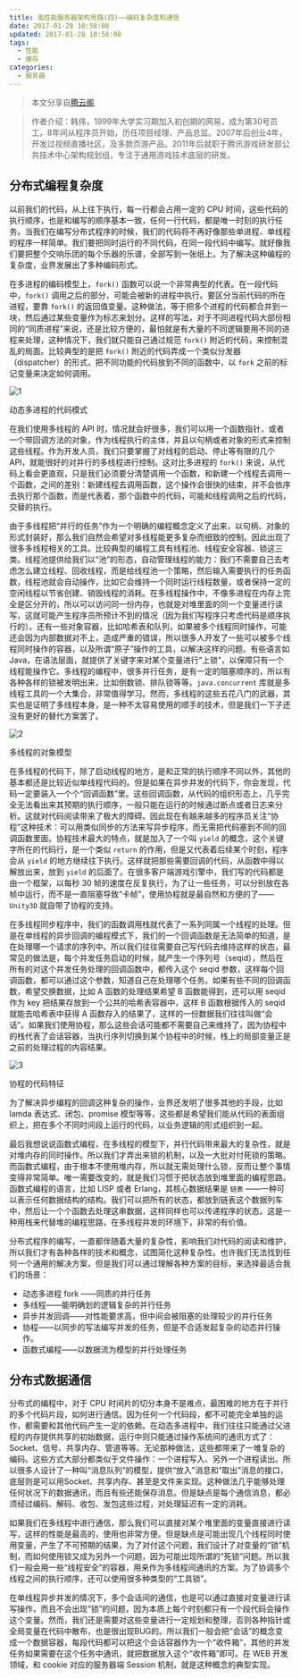 ```yaml
---
title: 高性能服务器架构思路(四)——编码复杂度和通信
date: 2017-01-28 10:58:08
updated: 2017-01-28 10:58:08
tags:
  - 性能
  - 缓存
categories:
  - 服务器
---
```




> 本文分享自[腾云阁](https://www.qcloud.com/community/article/164816001481011877)

> 作者介绍：韩伟，1999年大学实习期加入初创期的网易，成为第30号员工，8年间从程序员开始，历任项目经理、产品总监。2007年后创业4年，开发过视频直播社区，及多款页游产品。2011年后就职于腾讯游戏研发部公共技术中心架构规划组，专注于通用游戏技术底层的研发。


## 分布式编程复杂度

以前我们的代码，从上往下执行，每一行都会占用一定的 CPU 时间，这些代码的执行顺序，也是和编写的顺序基本一致，任何一行代码，都是唯一时刻的执行任务。当我们在编写分布式程序的时候，我们的代码将不再好像那些单进程、单线程的程序一样简单。我们要把同时运行的不同代码，在同一段代码中编写。就好像我们要把整个交响乐团的每个乐器的乐谱，全部写到一张纸上。为了解决这种编程的复杂度，业界发展出了多种编码形式。

在多进程的编码模型上，`fork()` 函数可以说一个非常典型的代表。在一段代码中，`fork()` 调用之后的部分，可能会被新的进程中执行。要区分当前代码的所在进程，要靠 `fork()` 的返回值变量。这种做法，等于把多个进程的代码都合并到一块，然后通过某些变量作为标志来划分。这样的写法，对于不同进程代码大部份相同的“同质进程”来说，还是比较方便的，最怕就是有大量的不同逻辑要用不同的进程来处理，这种情况下，我们就只能自己通过规范 `fork()` 附近的代码，来控制混乱的局面。比较典型的是把 `fork()` 附近的代码弄成一个类似分发器（dispatcher）的形式，把不同功能的代码放到不同的函数中，以 `fork` 之前的标记变量来决定如何调用。

![1](https://cdn.icewing.cc/2017-01-28-1.gif)

动态多进程的代码模式

在我们使用多线程的 API 时，情况就会好很多，我们可以用一个函数指针，或者一个带回调方法的对象，作为线程执行的主体，并且以句柄或者对象的形式来控制这些线程。作为开发人员，我们只要掌握了对线程的启动、停止等有限的几个 API，就能很好的对并行的多线程进行控制。这对比多进程的 `fork()` 来说，从代码上看会更直观，只是我们必须要分清楚调用一个函数，和新建一个线程去调用一个函数，之间的差别：新建线程去调用函数，这个操作会很快的结束，并不会依序去执行那个函数，而是代表着，那个函数中的代码，可能和线程调用之后的代码，交替的执行。

由于多线程把“并行的任务”作为一个明确的编程概念定义了出来，以句柄、对象的形式封装好，那么我们自然会希望对多线程能更多复杂而细致的控制。因此出现了很多多线程相关的工具。比较典型的编程工具有线程池、线程安全容器、锁这三类。线程池提供给我们以“池”的形态，自动管理线程的能力：我们不需要自己去考虑怎么建立线程、回收线程，而是给线程池一个策略，然后输入需要执行的任务函数，线程池就会自动操作，比如它会维持一个同时运行线程数量，或者保持一定的空闲线程以节省创建、销毁线程的消耗。在多线程操作中，不像多进程在内存上完全是区分开的，所以可以访问同一份内存，也就是对堆里面的同一个变量进行读写，这就可能产生程序员所预计不到的情况（因为我们写程序只考虑代码是顺序执行的）。还有一些对象容器，比如哈希表和队列，如果被多个线程同时操作，可能还会因为内部数据对不上，造成严重的错误，所以很多人开发了一些可以被多个线程同时操作的容器，以及所谓“原子”操作的工具，以解决这样的问题。有些语言如Java，在语法层面，就提供了关键字来对某个变量进行“上锁”，以保障只有一个线程能操作它。多线程的编程中，很多并行任务，是有一定的阻塞顺序的，所以有各种各样的锁被发明出来，比如倒数锁、排队锁等等。`java.concurrent` 库就是多线程工具的一个大集合，非常值得学习。然而，多线程的这些五花八门的武器，其实也是证明了多线程本身，是一种不太容易使用的顺手的技术，但是我们一下子还没有更好的替代方案罢了。

![2](https://cdn.icewing.cc/2017-01-28-2.gif)

多线程的对象模型

在多线程的代码下，除了启动线程的地方，是和正常的执行顺序不同以外，其他的基本都还是比较近似单线程代码的。但是如果在异步并发的代码下，你会发现，代码一定要装入一个个“回调函数”里。这些回调函数，从代码的组织形态上，几乎完全无法看出来其预期的执行顺序，一般只能在运行的时候通过断点或者日志来分析。这就对代码阅读带来了极大的障碍。因此现在有越来越多的程序员关注“协程”这种技术：可以用类似同步的方法来写异步程序，而无需把代码塞到不同的回调函数里面。协程技术最大的特点，就是加入了一个叫 `yield` 的概念，这个关键字所在的代码行，是一个类似 `return` 的作用，但是又代表着后续某个时刻，程序会从 `yield` 的地方继续往下执行。这样就把那些需要回调的代码，从函数中得以解放出来，放到 `yield` 的后面了。在很多客户端游戏引擎中，我们写的代码都是由一个框架，以每秒 30 帧的速度在反复执行，为了让一些任务，可以分别放在各帧中运行，而不是一直阻塞导致“卡帧”，使用协程就是最自然和方便的了—— `Unity3D` 就自带了协程的支持。

在多线程同步程序中，我们的函数调用栈就代表了一系列同属一个线程的处理。但是在单线程的异步回调的编程模式下，我们的一个回调函数是无法简单的知道，是在处理哪一个请求的序列中。所以我们往往需要自己写代码去维持这样的状态，最常见的做法是，每个并发任务启动的时候，就产生一个序列号（seqid），然后在所有的对这个并发任务处理的回调函数中，都传入这个 seqid 参数，这样每个回调函数，都可以通过这个参数，知道自己在处理哪个任务。如果有些不同的回调函数，希望交换数据，比如 A 函数的处理结果希望 B 函数能得到，还可以用 seqid 作为 key 把结果存放到一个公共的哈希表容器中，这样 B 函数根据传入的 seqid 就能去哈希表中获得 A 函数存入的结果了，这样的一份数据我们往往叫做“会话”。如果我们使用协程，那么这些会话可能都不需要自己来维持了，因为协程中的栈代表了会话容器，当执行序列切换到某个协程中的时候，栈上的局部变量正是之前的处理过程的内容结果。

![3](https://cdn.icewing.cc/2017-01-28-3.gif)

协程的代码特征

为了解决异步编程的回调这种复杂的操作，业界还发明了很多其他的手段，比如 lamda 表达式、闭包、promise 模型等等，这些都是希望我们能从代码的表面组织上，把在多个不同时间段上运行的代码，以业务逻辑的形式组织到一起。

最后我想说说函数式编程，在多线程的模型下，并行代码带来最大的复杂性，就是对堆内存的同时操作。所以我们才弄出来锁的机制，以及一大批对付死锁的策略。而函数式编程，由于根本不使用堆内存，所以就无需处理什么锁，反而让整个事情变得非常简单。唯一需要改变的，就是我们习惯于把状态放到堆里面的编程思路。函数式编程的语言，比如 LISP 或者 Erlang，其核心数据结果是 `链表` ——一种可以表示任何数据结构的结构。我们可以把所有的状态，都放到链表这个数据列车中，然后让一个个函数去处理这串数据，这样同样也可以传递程序的状态。这是一种用栈来代替堆的编程思路，在多线程并发的环境下，非常的有价值。

分布式程序的编写，一直都伴随着大量的复杂性，影响我们对代码的阅读和维护，所以我们才有各种各样的技术和概念，试图简化这种复杂性。也许我们无法找到任何一个通用的解决方案，但是我们可以通过理解各种方案的目标，来选择最适合我们的场景：

* 动态多进程 fork ——同质的并行任务
* 多线程——能明确划的逻辑复杂的并行任务
* 异步并发回调——对性能要求高，但中间会被阻塞的处理较少的并行任务
* 协程——以同步的写法编写并发的任务，但是不合适发起复杂的动态并行操作。
* 函数式编程——以数据流为模型的并行处理任务

## 分布式数据通信

分布式的编程中，对于 CPU 时间片的切分本身不是难点，最困难的地方在于并行的多个代码片段，如何进行通信。因为任何一个代码段，都不可能完全单独的运作，都需要和其他代码产生一定的依赖。在动态多进程中，我们往往只能通过父进程的内存提供共享的初始数据，运行中则只能通过操作系统间的通讯方式了：Socket、信号、共享内存、管道等等。无论那种做法，这些都带来了一堆复杂的编码。这些方式大部分都类似于文件操作：一个进程写入、另外一个进程读出。所以很多人设计了一种叫“消息队列”的模型，提供“放入”消息和“取出”消息的接口，底层则是可以用Socket、共享内存、甚至是文件来实现。这种做法几乎能够处理任何状况下的数据通讯，而且有些还能保存消息。但是缺点是每个通信消息，都必须经过编码、解码、收包、发包这些过程，对处理延迟有一定的消耗。

如果我们在多线程中进行通信，那么我们可以直接对某个堆里面的变量直接进行读写，这样的性能是最高的，使用也非常方便。但是缺点是可能出现几个线程同时使用变量，产生了不可预期的结果，为了对付这个问题，我们设计了对变量的“锁”机制，而如何使用锁又成为另外一个问题，因为可能出现所谓的“死锁”问题。所以我们一般会用一些“线程安全”的容器，用来作为多线程间通讯的方案。为了协调多个线程之间的执行顺序，还可以使用很多种类型的“工具锁”。

在单线程异步并发的情况下，多个会话间的通信，也是可以通过直接对变量进行读写操作，而且不会出现“锁”的问题，因为本质上每个时刻都只有一个段代码会操作这个变量。然而，我们还是需要对这些变量进行一定规划和整理，否则各种指针或全局变量在代码中散布，也是很出现BUG的。所以我们一般会把“会话”的概念变成一个数据容器，每段代码都可以把这个会话容器作为一个“收件箱”，其他的并发任务如果需要在这个任务中通讯，就把数据放入这个“收件箱”即可。在 WEB 开发领域，和 cookie 对应的服务器端 Session 机制，就是这种概念的典型实现。


